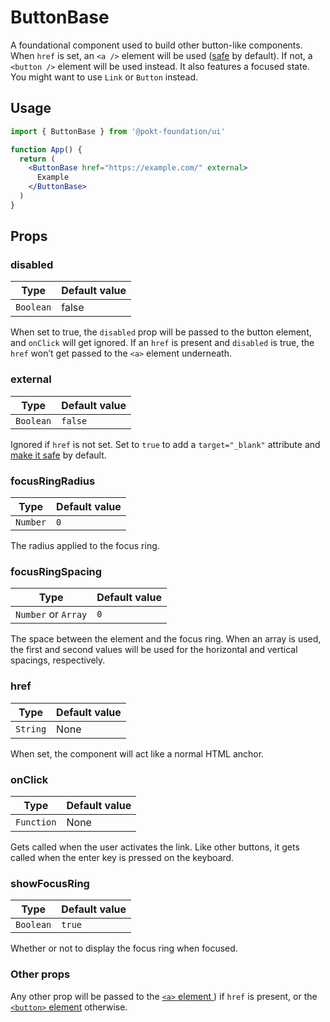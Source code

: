 # ButtonBase

A foundational component used to build other button-like components. When `href` is set, an `<a />` element will be used ([safe](https://mathiasbynens.github.io/rel-noopener/) by default). If not, a `<button />` element will be used instead. It also features a focused state. You might want to use `Link` or `Button` instead.

## Usage

```jsx
import { ButtonBase } from '@pokt-foundation/ui'

function App() {
  return (
    <ButtonBase href="https://example.com/" external>
      Example
    </ButtonBase>
  )
}
```

## Props

### disabled

| Type      | Default value |
| --------- | ------------- |
| `Boolean` | false         |

When set to true, the `disabled` prop will be passed to the button element, and `onClick` will get ignored. If an `href` is present and `disabled` is true, the `href` won’t get passed to the `<a>` element underneath.

### external

| Type      | Default value |
| --------- | ------------- |
| `Boolean` | `false`       |

Ignored if `href` is not set. Set to `true` to add a `target="_blank"` attribute and [make it safe](https://mathiasbynens.github.io/rel-noopener/) by default.

### focusRingRadius

| Type     | Default value |
| -------- | ------------- |
| `Number` | `0`           |

The radius applied to the focus ring.

### focusRingSpacing

| Type                | Default value |
| ------------------- | ------------- |
| `Number` or `Array` | `0`           |

The space between the element and the focus ring. When an array is used, the first and second values will be used for the horizontal and vertical spacings, respectively.

### href

| Type     | Default value |
| -------- | ------------- |
| `String` | None          |

When set, the component will act like a normal HTML anchor.

### onClick

| Type       | Default value |
| ---------- | ------------- |
| `Function` | None          |

Gets called when the user activates the link. Like other buttons, it gets called when the enter key is pressed on the keyboard.

### showFocusRing

| Type      | Default value |
| --------- | ------------- |
| `Boolean` | `true`        |

Whether or not to display the focus ring when focused.

### Other props

Any other prop will be passed to the [`<a>` element ](https://developer.mozilla.org/en-US/docs/Web/HTML/Element/a)) if `href` is present, or the [`<button>` element](https://developer.mozilla.org/en-US/docs/Web/HTML/Element/button) otherwise.
